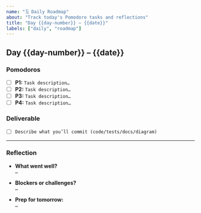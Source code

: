 ```yaml
---
name: "🗓️ Daily Roadmap"
about: "Track today's Pomodoro tasks and reflections"
title: "Day {{day-number}} – {{date}}"
labels: ["daily", "roadmap"]
---
```


## Day {{day-number}} – {{date}}

### Pomodoros
- [ ] **P1:** `Task description…`
- [ ] **P2:** `Task description…`
- [ ] **P3:** `Task description…`
- [ ] **P4:** `Task description…`

### Deliverable
- [ ] `Describe what you’ll commit (code/tests/docs/diagram)`

---

### Reflection
- **What went well?**  
  `…`

- **Blockers or challenges?**  
  `…`

- **Prep for tomorrow:**  
  `…`
